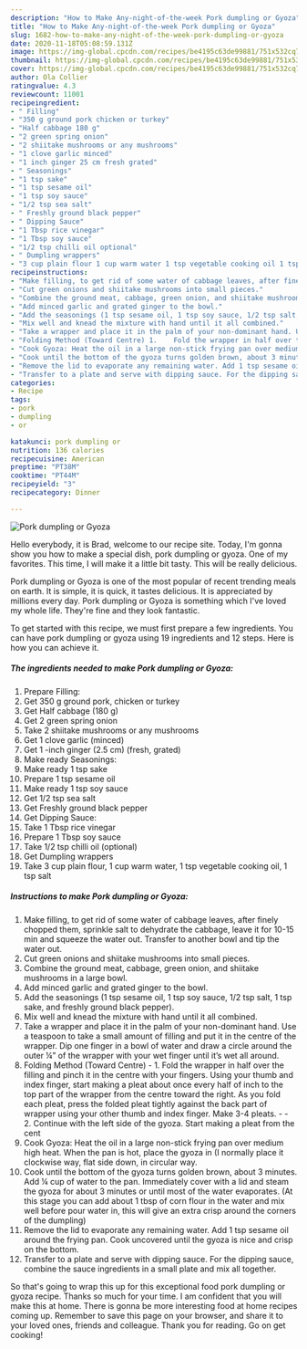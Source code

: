 ```yaml
---
description: "How to Make Any-night-of-the-week Pork dumpling or Gyoza"
title: "How to Make Any-night-of-the-week Pork dumpling or Gyoza"
slug: 1682-how-to-make-any-night-of-the-week-pork-dumpling-or-gyoza
date: 2020-11-18T05:08:59.131Z
image: https://img-global.cpcdn.com/recipes/be4195c63de99881/751x532cq70/pork-dumpling-or-gyoza-recipe-main-photo.jpg
thumbnail: https://img-global.cpcdn.com/recipes/be4195c63de99881/751x532cq70/pork-dumpling-or-gyoza-recipe-main-photo.jpg
cover: https://img-global.cpcdn.com/recipes/be4195c63de99881/751x532cq70/pork-dumpling-or-gyoza-recipe-main-photo.jpg
author: Ola Collier
ratingvalue: 4.3
reviewcount: 11001
recipeingredient:
- " Filling"
- "350 g ground pork chicken or turkey"
- "Half cabbage 180 g"
- "2 green spring onion"
- "2 shiitake mushrooms or any mushrooms"
- "1 clove garlic minced"
- "1 inch ginger 25 cm fresh grated"
- " Seasonings"
- "1 tsp sake"
- "1 tsp sesame oil"
- "1 tsp soy sauce"
- "1/2 tsp sea salt"
- " Freshly ground black pepper"
- " Dipping Sauce"
- "1 Tbsp rice vinegar"
- "1 Tbsp soy sauce"
- "1/2 tsp chilli oil optional"
- " Dumpling wrappers"
- "3 cup plain flour 1 cup warm water 1 tsp vegetable cooking oil 1 tsp salt"
recipeinstructions:
- "Make filling, to get rid of some water of cabbage leaves, after finely chopped them, sprinkle salt to dehydrate the cabbage, leave it for 10-15 min and squeeze the water out. Transfer to another bowl and tip the water out."
- "Cut green onions and shiitake mushrooms into small pieces."
- "Combine the ground meat, cabbage, green onion, and shiitake mushrooms in a large bowl."
- "Add minced garlic and grated ginger to the bowl."
- "Add the seasonings (1 tsp sesame oil, 1 tsp soy sauce, 1/2 tsp salt, 1 tsp sake, and freshly ground black pepper)."
- "Mix well and knead the mixture with hand until it all combined."
- "Take a wrapper and place it in the palm of your non-dominant hand. Use a teaspoon to take a small amount of filling and put it in the centre of the wrapper. Dip one finger in a bowl of water and draw a circle around the outer ¼” of the wrapper with your wet finger until it’s wet all around."
- "Folding Method (Toward Centre) 1.	Fold the wrapper in half over the filling and pinch it in the centre with your fingers. Using your thumb and index finger, start making a pleat about once every half of inch to the top part of the wrapper from the centre toward the right. As you fold each pleat, press the folded pleat tightly against the back part of wrapper using your other thumb and index finger. Make 3-4 pleats.  2.	Continue with the left side of the gyoza. Start making a pleat from the cent"
- "Cook Gyoza: Heat the oil in a large non-stick frying pan over medium high heat. When the pan is hot, place the gyoza in (I normally place it clockwise way, flat side down, in circular way."
- "Cook until the bottom of the gyoza turns golden brown, about 3 minutes. Add ¼ cup of water to the pan. Immediately cover with a lid and steam the gyoza for about 3 minutes or until most of the water evaporates. (At this stage you can add about 1 tbsp of corn flour in the water and mix well before pour water in, this will give an extra crisp around the corners of the dumpling)"
- "Remove the lid to evaporate any remaining water. Add 1 tsp sesame oil around the frying pan. Cook uncovered until the gyoza is nice and crisp on the bottom."
- "Transfer to a plate and serve with dipping sauce. For the dipping sauce, combine the sauce ingredients in a small plate and mix all together."
categories:
- Recipe
tags:
- pork
- dumpling
- or

katakunci: pork dumpling or 
nutrition: 136 calories
recipecuisine: American
preptime: "PT38M"
cooktime: "PT44M"
recipeyield: "3"
recipecategory: Dinner

---
```



![Pork dumpling or Gyoza](https://img-global.cpcdn.com/recipes/be4195c63de99881/751x532cq70/pork-dumpling-or-gyoza-recipe-main-photo.jpg)

Hello everybody, it is Brad, welcome to our recipe site. Today, I'm gonna show you how to make a special dish, pork dumpling or gyoza. One of my favorites. This time, I will make it a little bit tasty. This will be really delicious.



Pork dumpling or Gyoza is one of the most popular of recent trending meals on earth. It is simple, it is quick, it tastes delicious. It is appreciated by millions every day. Pork dumpling or Gyoza is something which I've loved my whole life. They're fine and they look fantastic.


To get started with this recipe, we must first prepare a few ingredients. You can have pork dumpling or gyoza using 19 ingredients and 12 steps. Here is how you can achieve it.

<!--inarticleads1-->

##### The ingredients needed to make Pork dumpling or Gyoza:

1. Prepare  Filling:
1. Get 350 g ground pork, chicken or turkey
1. Get Half cabbage (180 g)
1. Get 2 green spring onion
1. Take 2 shiitake mushrooms or any mushrooms
1. Get 1 clove garlic (minced)
1. Get 1 -inch ginger (2.5 cm) (fresh, grated)
1. Make ready  Seasonings:
1. Make ready 1 tsp sake
1. Prepare 1 tsp sesame oil
1. Make ready 1 tsp soy sauce
1. Get 1/2 tsp sea salt
1. Get  Freshly ground black pepper
1. Get  Dipping Sauce:
1. Take 1 Tbsp rice vinegar
1. Prepare 1 Tbsp soy sauce
1. Take 1/2 tsp chilli oil (optional)
1. Get  Dumpling wrappers
1. Take 3 cup plain flour, 1 cup warm water, 1 tsp vegetable cooking oil, 1 tsp salt




<!--inarticleads2-->

##### Instructions to make Pork dumpling or Gyoza:

1. Make filling, to get rid of some water of cabbage leaves, after finely chopped them, sprinkle salt to dehydrate the cabbage, leave it for 10-15 min and squeeze the water out. Transfer to another bowl and tip the water out.
1. Cut green onions and shiitake mushrooms into small pieces.
1. Combine the ground meat, cabbage, green onion, and shiitake mushrooms in a large bowl.
1. Add minced garlic and grated ginger to the bowl.
1. Add the seasonings (1 tsp sesame oil, 1 tsp soy sauce, 1/2 tsp salt, 1 tsp sake, and freshly ground black pepper).
1. Mix well and knead the mixture with hand until it all combined.
1. Take a wrapper and place it in the palm of your non-dominant hand. Use a teaspoon to take a small amount of filling and put it in the centre of the wrapper. Dip one finger in a bowl of water and draw a circle around the outer ¼” of the wrapper with your wet finger until it’s wet all around.
1. Folding Method (Toward Centre) - 1.	Fold the wrapper in half over the filling and pinch it in the centre with your fingers. Using your thumb and index finger, start making a pleat about once every half of inch to the top part of the wrapper from the centre toward the right. As you fold each pleat, press the folded pleat tightly against the back part of wrapper using your other thumb and index finger. Make 3-4 pleats. -  - 2.	Continue with the left side of the gyoza. Start making a pleat from the cent
1. Cook Gyoza: Heat the oil in a large non-stick frying pan over medium high heat. When the pan is hot, place the gyoza in (I normally place it clockwise way, flat side down, in circular way.
1. Cook until the bottom of the gyoza turns golden brown, about 3 minutes. Add ¼ cup of water to the pan. Immediately cover with a lid and steam the gyoza for about 3 minutes or until most of the water evaporates. (At this stage you can add about 1 tbsp of corn flour in the water and mix well before pour water in, this will give an extra crisp around the corners of the dumpling)
1. Remove the lid to evaporate any remaining water. Add 1 tsp sesame oil around the frying pan. Cook uncovered until the gyoza is nice and crisp on the bottom.
1. Transfer to a plate and serve with dipping sauce. For the dipping sauce, combine the sauce ingredients in a small plate and mix all together.




So that's going to wrap this up for this exceptional food pork dumpling or gyoza recipe. Thanks so much for your time. I am confident that you will make this at home. There is gonna be more interesting food at home recipes coming up. Remember to save this page on your browser, and share it to your loved ones, friends and colleague. Thank you for reading. Go on get cooking!
